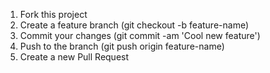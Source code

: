 1.  Fork this project
2.  Create a feature branch (git checkout -b feature-name)
3.  Commit your changes (git commit -am 'Cool new feature')
4.  Push to the branch (git push origin feature-name)
5.  Create a new Pull Request
